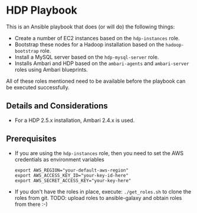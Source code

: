 # HDP Playbook

This is an Ansible playbook that does (or will do) the following things:

* Create a number of EC2 instances based on the ```hdp-instances``` role.
* Bootstrap these nodes for a Hadoop installation based on the ```hadoop-bootstrap``` role.
* Install a MySQL server based on the ```hdp-mysql-server``` role.
* Installs Ambari and HDP based on the ```ambari-agents``` and ```ambari-server``` 
  roles using Ambari blueprints.


All of these roles mentioned need to be available before the playbook can be
executed successfully.

## Details and Considerations

* For a HDP 2.5.x installation, Ambari 2.4.x is used.


## Prerequisites

* If you are using the ```hdp-instances``` role, then you need to set the AWS
  credentials as environment variables
  ```
  export AWS_REGION="your-default-aws-region"
  export AWS_ACCESS_KEY_ID="your-key-id-here"
  export AWS_SECRET_ACCESS_KEY="your-key-here"
  ```
* If you don't have the roles in place, execute: ```./get_roles.sh``` to clone
  the roles from git. TODO: upload roles to ansible-galaxy and obtain roles
  from there :-)



